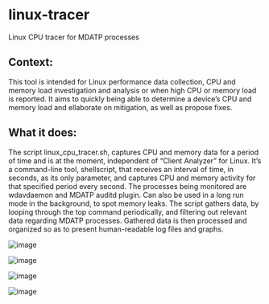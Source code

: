 # linux-tracer
Linux CPU tracer for MDATP processes

## Context:
This tool is intended for Linux performance data collection, CPU and memory load investigation and analysis or when high CPU or memory load is reported. 
It aims to quickly being able to determine a device’s CPU and memory load and ellaborate on mitigation, as well as propose fixes.
## What it does:
The script linux_cpu_tracer.sh, captures CPU and memory data for a period of time and is at the moment, independent of “Client Analyzer” for Linux. 
It’s a command-line tool, shellscript, that receives an interval of time, in seconds, as its only parameter, and captures CPU and memory activity for that specified period every second. The processes being monitored are wdavdaemon and MDATP auditd plugin. Can also be used in a long run mode in the background, to spot memory leaks.
The script gathers data, by looping through the top command periodically, and filtering out relevant data regarding MDATP processes. Gathered data is then processed and organized so as to present human-readable log files and graphs.


![image](https://user-images.githubusercontent.com/113130572/194161484-c04fece5-ac7a-440f-b1f4-b221bdd6a344.png)

![image](https://user-images.githubusercontent.com/113130572/194161566-7e2be150-c480-485f-9eef-eee6941277b9.png)

![image](https://user-images.githubusercontent.com/113130572/194161596-32769f74-9035-4a47-9f71-4d5c160de1a5.png)

![image](https://user-images.githubusercontent.com/113130572/194161620-09b648ce-4eb1-4e3b-bb7c-6586fdc95263.png)

